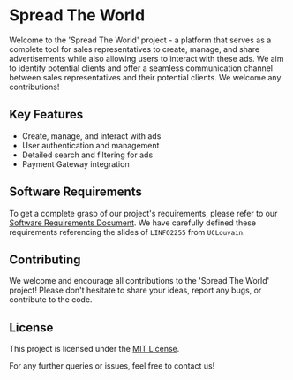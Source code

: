 # Spread The World
Welcome to the 'Spread The World' project - a platform that serves as a complete tool for sales representatives to create, manage, and share advertisements while also allowing users to interact with these ads. We aim to identify potential clients and offer a seamless communication channel between sales representatives and their potential clients. We welcome any contributions!

## Key Features
* Create, manage, and interact with ads
* User authentication and management
* Detailed search and filtering for ads
* Payment Gateway integration

## Software Requirements
To get a complete grasp of our project's requirements, please refer to our [Software Requirements Document](docs/softwareRequirements.md). We have carefully defined these requirements referencing the slides of `LINFO2255` from `UCLouvain`.

## Contributing
We welcome and encourage all contributions to the 'Spread The World' project! Please don't hesitate to share your ideas, report any bugs, or contribute to the code.

## License
This project is licensed under the [MIT License](LICENSE.md).

For any further queries or issues, feel free to contact us!